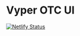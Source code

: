 # Vyper OTC UI

[![Netlify Status](https://api.netlify.com/api/v1/badges/a25c5020-b1bf-4d8b-b4d0-b033ac85da72/deploy-status)](https://app.netlify.com/sites/vyper-otc/deploys)

